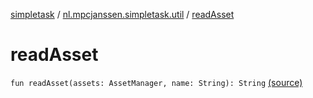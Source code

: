 [simpletask](../index.md) / [nl.mpcjanssen.simpletask.util](index.md) / [readAsset](.)

# readAsset

`fun readAsset(assets: AssetManager, name: String): String` [(source)](https://github.com/mpcjanssen/simpletask-android/blob/master/src/main/java/nl/mpcjanssen/simpletask/util/Util.kt#L488)